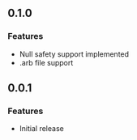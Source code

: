 ## 0.1.0

### Features

- Null safety support implemented
- .arb file support

## 0.0.1

### Features

- Initial release
